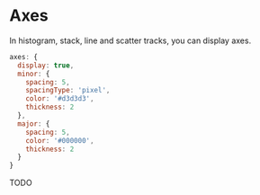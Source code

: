 # Axes

In histogram, stack, line and scatter tracks, you can display axes.

```javascript
axes: {
  display: true,
  minor: {
    spacing: 5,
    spacingType: 'pixel',
    color: '#d3d3d3',
    thickness: 2
  },
  major: {
    spacing: 5,
    color: '#000000',
    thickness: 2
  }
}
```

TODO
